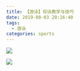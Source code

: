 ```yaml
---
title: 【游泳】仰泳教学与技巧
date: 2019-08-03 20:16:40
tags:
  - 游泳
categories: sports
---
```


![](/images/sports/Arena_游泳_仰泳动画.webp)

![](/images/sports/Arena_游泳_仰泳肌肉发力.webp)